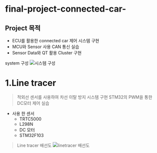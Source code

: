 # final-project-connected-car-
## Project 목적
* ECU를 활용한 connected car 제어 시스템 구현
* MCU와 Sensor 사용 CAN 통신 실습
* Sensor Data와 QT 활용 Cluster 구현

system 구성
![시스템 구성](https://user-images.githubusercontent.com/112140633/201578145-9fdcc600-9225-41f9-aef5-50f1018eb5ca.png)

# 1.Line tracer
> 적외선 센서를 사용하여 차선 이탈 방지 시스템 구현
> STM32의 PWM을 통한 DC모터 제어 실습 
 * 사용 한 센서
   * TRTC5000
   * L298N
   * DC 모터
   * STM32F103
>Line tracer 배선도
![linetracer 배선도](https://user-images.githubusercontent.com/112140633/201577422-80908d26-f0df-44dd-bc38-181ea5014ec2.png)
